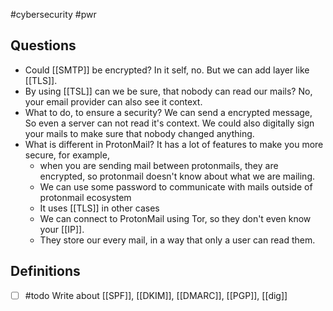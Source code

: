 #cybersecurity #pwr 
## Questions
- Could [[SMTP]] be encrypted?
  In it self, no. But we can add layer like [[TLS]].
- By using [[TSL]] can we be sure, that nobody can read our mails?
  No, your email provider can also see it context.
- What to do, to ensure a security?
  We can send a encrypted message, So even a server can not read it's context. We could also digitally sign your mails to make sure that nobody changed anything.
- What is different in ProtonMail?
  It has a lot of features to make you more secure, for example, 
  - when you are sending mail between protonmails, they are encrypted, so protonmail doesn't know about what we are mailing.
  - We can use some password to communicate with mails outside of protonmail ecosystem
  - It uses [[TLS]] in other cases
  - We can connect to ProtonMail using Tor, so they don't even know your [[IP]].
  - They store our every mail, in a way that only a user can read them.

## Definitions

- [ ] #todo Write about [[SPF]], [[DKIM]], [[DMARC]], [[PGP]], [[dig]]